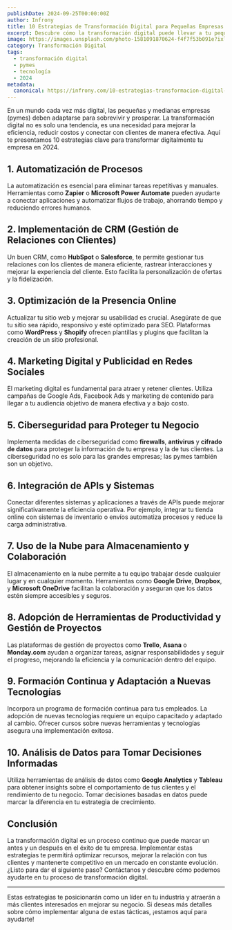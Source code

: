 ```yaml
---
publishDate: 2024-09-25T00:00:00Z
author: Infrony
title: 10 Estrategias de Transformación Digital para Pequeñas Empresas en 2024
excerpt: Descubre cómo la transformación digital puede llevar a tu pequeña empresa al siguiente nivel en 2024 con estrategias prácticas y herramientas esenciales.
image: https://images.unsplash.com/photo-1581091870624-f4f7f53b091e?ixlib=rb-4.0.3&ixid=M3wxMjA3fDB8MHxwaG90by1wYWdlfHx8fGVufDB8fHx8fA%3D%3D&auto=format&fit=crop&w=2070&q=80
category: Transformación Digital
tags:
  - transformación digital
  - pymes
  - tecnología
  - 2024
metadata:
  canonical: https://infrony.com/10-estrategias-transformacion-digital-2024
---
```


En un mundo cada vez más digital, las pequeñas y medianas empresas (pymes) deben adaptarse para sobrevivir y prosperar. La transformación digital no es solo una tendencia, es una necesidad para mejorar la eficiencia, reducir costos y conectar con clientes de manera efectiva. Aquí te presentamos 10 estrategias clave para transformar digitalmente tu empresa en 2024.

## 1. **Automatización de Procesos**

La automatización es esencial para eliminar tareas repetitivas y manuales. Herramientas como **Zapier** o **Microsoft Power Automate** pueden ayudarte a conectar aplicaciones y automatizar flujos de trabajo, ahorrando tiempo y reduciendo errores humanos.

## 2. **Implementación de CRM (Gestión de Relaciones con Clientes)**

Un buen CRM, como **HubSpot** o **Salesforce**, te permite gestionar tus relaciones con los clientes de manera eficiente, rastrear interacciones y mejorar la experiencia del cliente. Esto facilita la personalización de ofertas y la fidelización.

## 3. **Optimización de la Presencia Online**

Actualizar tu sitio web y mejorar su usabilidad es crucial. Asegúrate de que tu sitio sea rápido, responsivo y esté optimizado para SEO. Plataformas como **WordPress** y **Shopify** ofrecen plantillas y plugins que facilitan la creación de un sitio profesional.

## 4. **Marketing Digital y Publicidad en Redes Sociales**

El marketing digital es fundamental para atraer y retener clientes. Utiliza campañas de Google Ads, Facebook Ads y marketing de contenido para llegar a tu audiencia objetivo de manera efectiva y a bajo costo.

## 5. **Ciberseguridad para Proteger tu Negocio**

Implementa medidas de ciberseguridad como **firewalls**, **antivirus** y **cifrado de datos** para proteger la información de tu empresa y la de tus clientes. La ciberseguridad no es solo para las grandes empresas; las pymes también son un objetivo.

## 6. **Integración de APIs y Sistemas**

Conectar diferentes sistemas y aplicaciones a través de APIs puede mejorar significativamente la eficiencia operativa. Por ejemplo, integrar tu tienda online con sistemas de inventario o envíos automatiza procesos y reduce la carga administrativa.

## 7. **Uso de la Nube para Almacenamiento y Colaboración**

El almacenamiento en la nube permite a tu equipo trabajar desde cualquier lugar y en cualquier momento. Herramientas como **Google Drive**, **Dropbox**, y **Microsoft OneDrive** facilitan la colaboración y aseguran que los datos estén siempre accesibles y seguros.

## 8. **Adopción de Herramientas de Productividad y Gestión de Proyectos**

Las plataformas de gestión de proyectos como **Trello**, **Asana** o **Monday.com** ayudan a organizar tareas, asignar responsabilidades y seguir el progreso, mejorando la eficiencia y la comunicación dentro del equipo.

## 9. **Formación Continua y Adaptación a Nuevas Tecnologías**

Incorpora un programa de formación continua para tus empleados. La adopción de nuevas tecnologías requiere un equipo capacitado y adaptado al cambio. Ofrecer cursos sobre nuevas herramientas y tecnologías asegura una implementación exitosa.

## 10. **Análisis de Datos para Tomar Decisiones Informadas**

Utiliza herramientas de análisis de datos como **Google Analytics** y **Tableau** para obtener insights sobre el comportamiento de tus clientes y el rendimiento de tu negocio. Tomar decisiones basadas en datos puede marcar la diferencia en tu estrategia de crecimiento.

## **Conclusión**

La transformación digital es un proceso continuo que puede marcar un antes y un después en el éxito de tu empresa. Implementar estas estrategias te permitirá optimizar recursos, mejorar la relación con tus clientes y mantenerte competitivo en un mercado en constante evolución. ¿Listo para dar el siguiente paso? Contáctanos y descubre cómo podemos ayudarte en tu proceso de transformación digital.

---

Estas estrategias te posicionarán como un líder en tu industria y atraerán a más clientes interesados en mejorar su negocio. Si deseas más detalles sobre cómo implementar alguna de estas tácticas, ¡estamos aquí para ayudarte!
